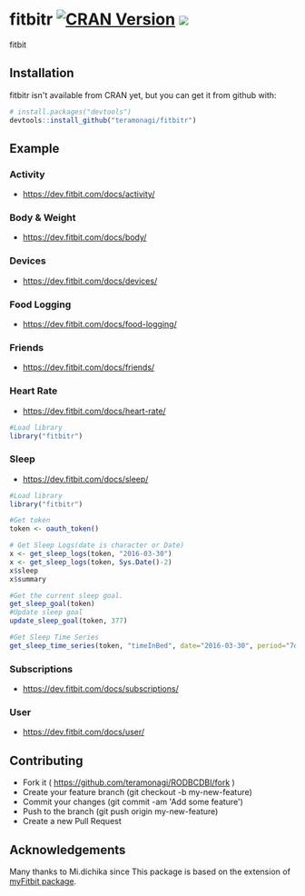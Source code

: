 # fitbitr [![CRAN Version](http://www.r-pkg.org/badges/version/fitbitr)](http://cran.rstudio.com/web/packages/fitbitr) ![](http://cranlogs.r-pkg.org/badges/grand-total/fitbitr)

fitbit

## Installation

fitbitr isn't available from CRAN yet, but you can get it from github with:

```R
# install.packages("devtools")
devtools::install_github("teramonagi/fitbitr")
```


## Example

### Activity
- https://dev.fitbit.com/docs/activity/

### Body & Weight
- https://dev.fitbit.com/docs/body/

### Devices 
- https://dev.fitbit.com/docs/devices/

### Food Logging
- https://dev.fitbit.com/docs/food-logging/

### Friends
- https://dev.fitbit.com/docs/friends/

### Heart Rate
- https://dev.fitbit.com/docs/heart-rate/
```R
#Load library
library("fitbitr")
```

### Sleep
- https://dev.fitbit.com/docs/sleep/

```R
#Load library
library("fitbitr")

#Get token
token <- oauth_token()

# Get Sleep Logs(date is character or Date)
x <- get_sleep_logs(token, "2016-03-30")
x <- get_sleep_logs(token, Sys.Date()-2)
x$sleep
x$summary

#Get the current sleep goal.
get_sleep_goal(token)
#Update sleep goal
update_sleep_goal(token, 377)

#Get Sleep Time Series
get_sleep_time_series(token, "timeInBed", date="2016-03-30", period="7d")
```

### Subscriptions
- https://dev.fitbit.com/docs/subscriptions/

### User
- https://dev.fitbit.com/docs/user/

## Contributing
- Fork it ( https://github.com/teramonagi/RODBCDBI/fork )
- Create your feature branch (git checkout -b my-new-feature)
- Commit your changes (git commit -am 'Add some feature')
- Push to the branch (git push origin my-new-feature)
- Create a new Pull Request

## Acknowledgements

Many thanks to Mi.dichika since This package is based on the extension of [myFitbit package](https://github.com/dichika/myFitbit).
